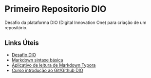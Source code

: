 # Primeiro Repositorio DIO
Desafio da plataforma DIO (Digital Innovation One) para criação de um repositório.

## Links Úteis
 - [Desafio DIO](https://web.digitalinnovation.one/lab/criando-seu-primeiro-repositorio-no-github-para-compartilhar-seu-progresso/learning/d5854276-7461-4b80-96e3-e8b6f9b21eeb)
 - [Markdown sintaxe básica](https://www.markdownguide.org/basic-syntax/)
 - [Aplicativo de leitura de Markdown Typora](https://typora.io/)
 - [Curso introdução ao Git/Github DIO](https://web.digitalinnovation.one/course/introducao-ao-git-e-ao-github/learning/75b9fe49-6ed4-4480-83a7-7e37fc356aa9/?back=/browse)
